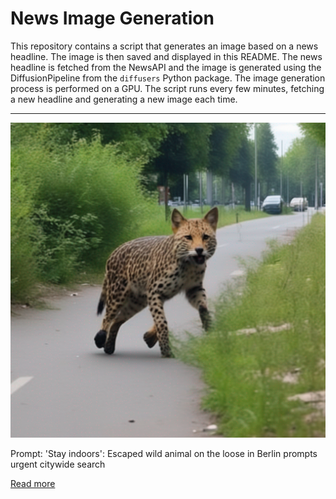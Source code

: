 # News Image Generation
This repository contains a script that generates an image based on a news headline. The image is then saved and displayed in this README.
The news headline is fetched from the NewsAPI and the image is generated using the DiffusionPipeline from the `diffusers` Python package. The image generation process is performed on a GPU.
The script runs every few minutes, fetching a new headline and generating a new image each time.

---

![Generated Image](image.png)

Prompt: 'Stay indoors': Escaped wild animal on the loose in Berlin prompts urgent citywide search

[Read more](https://abcnews.go.com/International/stay-indoors-lion-loose-berlin-prompts-urgent-citywide/story?id=101512904)